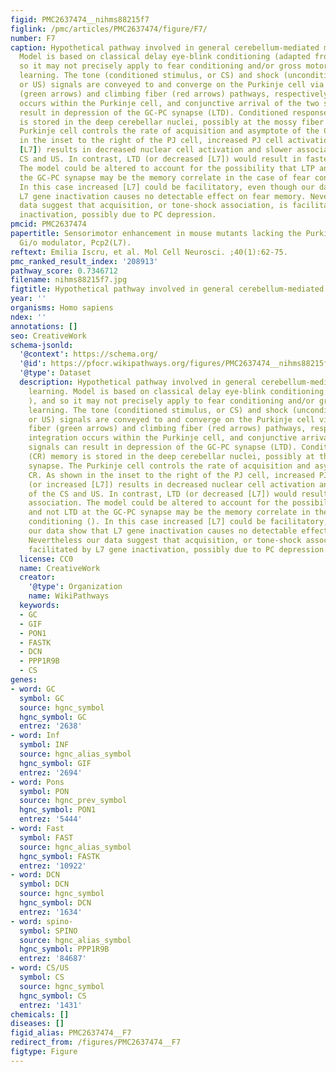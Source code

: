 ```yaml
---
figid: PMC2637474__nihms88215f7
figlink: /pmc/articles/PMC2637474/figure/F7/
number: F7
caption: Hypothetical pathway involved in general cerebellum-mediated motor learning.
  Model is based on classical delay eye-blink conditioning (adapted from  in ), and
  so it may not precisely apply to fear conditioning and/or gross motor (rotarod)
  learning. The tone (conditioned stimulus, or CS) and shock (unconditioned stimulus,
  or US) signals are conveyed to and converge on the Purkinje cell via the mossy fiber
  (green arrows) and climbing fiber (red arrows) pathways, respectively. Signal integration
  occurs within the Purkinje cell, and conjunctive arrival of the two signals can
  result in depression of the GC-PC synapse (LTD). Conditioned response (CR) memory
  is stored in the deep cerebellar nuclei, possibly at the mossy fiber synapse. The
  Purkinje cell controls the rate of acquisition and asymptote of the CR. As shown
  in the inset to the right of the PJ cell, increased PJ cell activation (or increased
  [L7]) results in decreased nuclear cell activation and slower association of the
  CS and US. In contrast, LTD (or decreased [L7]) would result in faster association.
  The model could be altered to account for the possibility that LTP and not LTD at
  the GC-PC synapse may be the memory correlate in the case of fear conditioning ().
  In this case increased [L7] could be facilitatory, even though our data show that
  L7 gene inactivation causes no detectable effect on fear memory. Nevertheless our
  data suggest that acquisition, or tone-shock association, is facilitated by L7 gene
  inactivation, possibly due to PC depression.
pmcid: PMC2637474
papertitle: Sensorimotor enhancement in mouse mutants lacking the Purkinje cell-specific
  Gi/o modulator, Pcp2(L7).
reftext: Emilia Iscru, et al. Mol Cell Neurosci. ;40(1):62-75.
pmc_ranked_result_index: '208913'
pathway_score: 0.7346712
filename: nihms88215f7.jpg
figtitle: Hypothetical pathway involved in general cerebellum-mediated motor learning
year: ''
organisms: Homo sapiens
ndex: ''
annotations: []
seo: CreativeWork
schema-jsonld:
  '@context': https://schema.org/
  '@id': https://pfocr.wikipathways.org/figures/PMC2637474__nihms88215f7.html
  '@type': Dataset
  description: Hypothetical pathway involved in general cerebellum-mediated motor
    learning. Model is based on classical delay eye-blink conditioning (adapted from  in
    ), and so it may not precisely apply to fear conditioning and/or gross motor (rotarod)
    learning. The tone (conditioned stimulus, or CS) and shock (unconditioned stimulus,
    or US) signals are conveyed to and converge on the Purkinje cell via the mossy
    fiber (green arrows) and climbing fiber (red arrows) pathways, respectively. Signal
    integration occurs within the Purkinje cell, and conjunctive arrival of the two
    signals can result in depression of the GC-PC synapse (LTD). Conditioned response
    (CR) memory is stored in the deep cerebellar nuclei, possibly at the mossy fiber
    synapse. The Purkinje cell controls the rate of acquisition and asymptote of the
    CR. As shown in the inset to the right of the PJ cell, increased PJ cell activation
    (or increased [L7]) results in decreased nuclear cell activation and slower association
    of the CS and US. In contrast, LTD (or decreased [L7]) would result in faster
    association. The model could be altered to account for the possibility that LTP
    and not LTD at the GC-PC synapse may be the memory correlate in the case of fear
    conditioning (). In this case increased [L7] could be facilitatory, even though
    our data show that L7 gene inactivation causes no detectable effect on fear memory.
    Nevertheless our data suggest that acquisition, or tone-shock association, is
    facilitated by L7 gene inactivation, possibly due to PC depression.
  license: CC0
  name: CreativeWork
  creator:
    '@type': Organization
    name: WikiPathways
  keywords:
  - GC
  - GIF
  - PON1
  - FASTK
  - DCN
  - PPP1R9B
  - CS
genes:
- word: GC
  symbol: GC
  source: hgnc_symbol
  hgnc_symbol: GC
  entrez: '2638'
- word: Inf
  symbol: INF
  source: hgnc_alias_symbol
  hgnc_symbol: GIF
  entrez: '2694'
- word: Pons
  symbol: PON
  source: hgnc_prev_symbol
  hgnc_symbol: PON1
  entrez: '5444'
- word: Fast
  symbol: FAST
  source: hgnc_alias_symbol
  hgnc_symbol: FASTK
  entrez: '10922'
- word: DCN
  symbol: DCN
  source: hgnc_symbol
  hgnc_symbol: DCN
  entrez: '1634'
- word: spino-
  symbol: SPINO
  source: hgnc_alias_symbol
  hgnc_symbol: PPP1R9B
  entrez: '84687'
- word: CS/US
  symbol: CS
  source: hgnc_symbol
  hgnc_symbol: CS
  entrez: '1431'
chemicals: []
diseases: []
figid_alias: PMC2637474__F7
redirect_from: /figures/PMC2637474__F7
figtype: Figure
---
```

